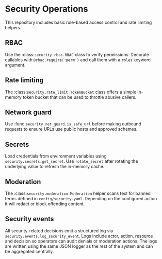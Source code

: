 # Security Operations

This repository includes basic role-based access control and rate limiting helpers.

## RBAC

Use the :class:`security.rbac.RBAC` class to verify permissions. Decorate callables with
``@rbac.require('perm')`` and call them with a ``roles`` keyword argument.

## Rate limiting

The :class:`security.rate_limit.TokenBucket` class offers a simple in-memory token bucket
that can be used to throttle abusive callers.

## Network guard

Use :func:`security.net_guard.is_safe_url` before making outbound requests to
ensure URLs use public hosts and approved schemes.

## Secrets

Load credentials from environment variables using
``security.secrets.get_secret``. Use ``rotate_secret`` after rotating the
underlying value to refresh the in-memory cache.

## Moderation

The :class:`security.moderation.Moderation` helper scans text for banned
terms defined in ``config/security.yaml``. Depending on the configured action it
will redact or block offending content.

## Security events

All security-related decisions emit a structured log via
``security.events.log_security_event``. Logs include actor, action,
resource and decision so operators can audit denials or moderation
actions. The logs are written using the same JSON logger as the rest of
the system and can be aggregated centrally.
